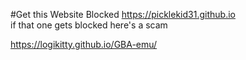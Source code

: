 #Get this Website Blocked
https://picklekid31.github.io           
if that one gets blocked here's a scam
   
https://logikitty.github.io/GBA-emu/
